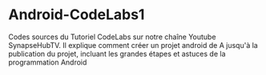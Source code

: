 # Android-CodeLabs1
Codes sources du Tutoriel CodeLabs sur notre chaîne Youtube SynapseHubTV. Il explique comment créer un projet android de A jusqu'à la publication du projet, incluant les grandes étapes et astuces de la programmation Android
